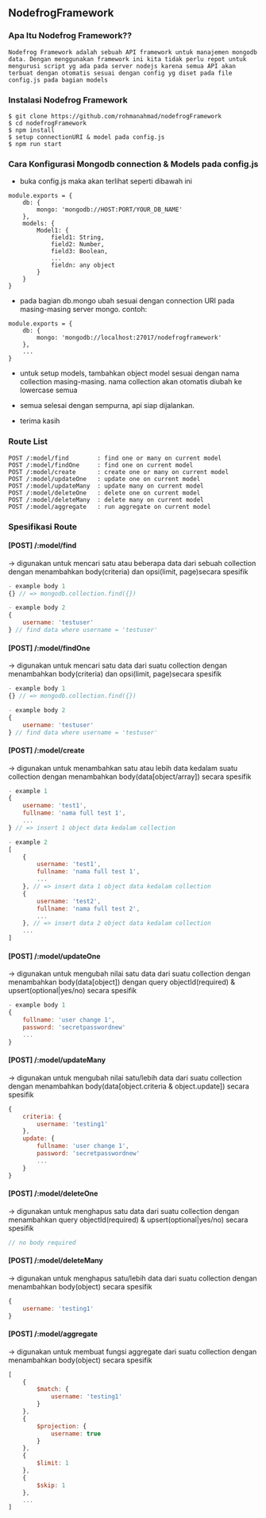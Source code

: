 ## NodefrogFramework

### Apa Itu Nodefrog Framework??

```
Nodefrog Framework adalah sebuah API framework untuk manajemen mongodb data. Dengan menggunakan framework ini kita tidak perlu repot untuk mengurusi script yg ada pada server nodejs karena semua API akan terbuat dengan otomatis sesuai dengan config yg diset pada file config.js pada bagian models
```

### Instalasi Nodefrog Framework

```
$ git clone https://github.com/rohmanahmad/nodefrogFramework
$ cd nodefrogFramework
$ npm install
$ setup connectionURI & model pada config.js
$ npm run start
```

### Cara Konfigurasi Mongodb connection & Models pada config.js

* buka config.js maka akan terlihat seperti dibawah ini
```
module.exports = {
    db: {
        mongo: 'mongodb://HOST:PORT/YOUR_DB_NAME'
    },
    models: {
        Model1: {
            field1: String,
            field2: Number,
            field3: Boolean,
            ...
            fieldn: any object
        }
    }
}
```

* pada bagian db.mongo ubah sesuai dengan connection URI pada masing-masing server mongo. contoh:
```
module.exports = {
    db: {
        mongo: 'mongodb://localhost:27017/nodefrogframework'
    },
    ...
}
```

* untuk setup models, tambahkan object model sesuai dengan nama collection masing-masing. nama collection akan otomatis diubah ke lowercase semua

* semua selesai dengan sempurna, api siap dijalankan.

* terima kasih

### Route List

```
POST /:model/find        : find one or many on current model
POST /:model/findOne     : find one on current model
POST /:model/create      : create one or many on current model
POST /:model/updateOne   : update one on current model
POST /:model/updateMany  : update many on current model
POST /:model/deleteOne   : delete one on current model
POST /:model/deleteMany  : delete many on current model
POST /:model/aggregate   : run aggregate on current model
```

### Spesifikasi Route

#### [POST] /:model/find
->  digunakan untuk mencari satu atau beberapa data dari sebuah collection dengan menambahkan body(criteria) dan opsi(limit, page)secara spesifik
```js
- example body 1
{} // => mongodb.collection.find({})

- example body 2
{
    username: 'testuser'
} // find data where username = 'testuser'
```

#### [POST] /:model/findOne 
->  digunakan untuk mencari satu data dari suatu collection dengan menambahkan body(criteria) dan opsi(limit, page)secara spesifik
```js
- example body 1
{} // => mongodb.collection.find({})

- example body 2
{
    username: 'testuser'
} // find data where username = 'testuser'
```

#### [POST] /:model/create
->  digunakan untuk menambahkan satu atau lebih data kedalam suatu collection dengan menambahkan body(data[object/array]) secara spesifik
```js
- example 1
{
    username: 'test1',
    fullname: 'nama full test 1',
    ...
} // => insert 1 object data kedalam collection

- example 2
[
    {
        username: 'test1',
        fullname: 'nama full test 1',
        ...
    }, // => insert data 1 object data kedalam collection
    {
        username: 'test2',
        fullname: 'nama full test 2',
        ...
    }, // => insert data 2 object data kedalam collection
    ...
]
```

#### [POST] /:model/updateOne
->  digunakan untuk mengubah nilai satu data dari suatu collection dengan menambahkan body(data[object]) dengan query objectId(required) & upsert(optional|yes/no) secara spesifik
```js
- example body 1
{
    fullname: 'user change 1',
    password: 'secretpasswordnew'
    ...
}
```

#### [POST] /:model/updateMany
->  digunakan untuk mengubah nilai satu/lebih data dari suatu collection dengan menambahkan body(data[object.criteria & object.update]) secara spesifik
```js
{
    criteria: {
        username: 'testing1'
    },
    update: {
        fullname: 'user change 1',
        password: 'secretpasswordnew'
        ...
    }
}
```

#### [POST] /:model/deleteOne
->  digunakan untuk menghapus satu data dari suatu collection dengan menambahkan query objectId(required) & upsert(optional|yes/no) secara spesifik
```js
// no body required
```

#### [POST] /:model/deleteMany
->  digunakan untuk menghapus satu/lebih data dari suatu collection dengan menambahkan body(object) secara spesifik
```js
{
    username: 'testing1'
}
```

#### [POST] /:model/aggregate
->  digunakan untuk membuat fungsi aggregate dari suatu collection dengan menambahkan body(object) secara spesifik
```js
[
    {
        $match: {
            username: 'testing1'
        }
    },
    {
        $projection: {
            username: true
        }
    },
    {
        $limit: 1
    },
    {
        $skip: 1
    },
    ...
]
```